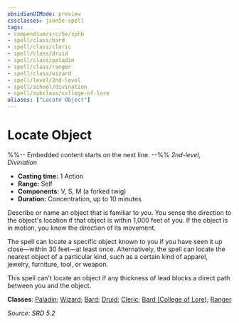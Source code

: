 ```yaml
---
obsidianUIMode: preview
cssclasses: json5e-spell
tags:
- compendium/src/5e/xphb
- spell/class/bard
- spell/class/cleric
- spell/class/druid
- spell/class/paladin
- spell/class/ranger
- spell/class/wizard
- spell/level/2nd-level
- spell/school/divination
- spell/subclass/college-of-lore
aliases: ["Locate Object"]
---
```

# Locate Object
%%-- Embedded content starts on the next line. --%%
*2nd-level, Divination*  

- **Casting time:** 1 Action
- **Range:** Self
- **Components:** V, S, M (a forked twig)
- **Duration:** Concentration, up to 10 minutes

Describe or name an object that is familiar to you. You sense the direction to the object's location if that object is within 1,000 feet of you. If the object is in motion, you know the direction of its movement.

The spell can locate a specific object known to you if you have seen it up close—within 30 feet—at least once. Alternatively, the spell can locate the nearest object of a particular kind, such as a certain kind of apparel, jewelry, furniture, tool, or weapon.

This spell can't locate an object if any thickness of lead blocks a direct path between you and the object.

**Classes**: [Paladin](list-spells-classes-paladin.md); [Wizard](list-spells-classes-wizard.md); [Bard](list-spells-classes-bard.md); [Druid](list-spells-classes-druid.md); [Cleric](list-spells-classes-cleric.md); [Bard (College of Lore)](list-spells-classes-bard-xphb-college-of-lore-xphb.md "subclass=XPHB;class=XPHB"); [Ranger](list-spells-classes-ranger.md)

*Source: SRD 5.2*